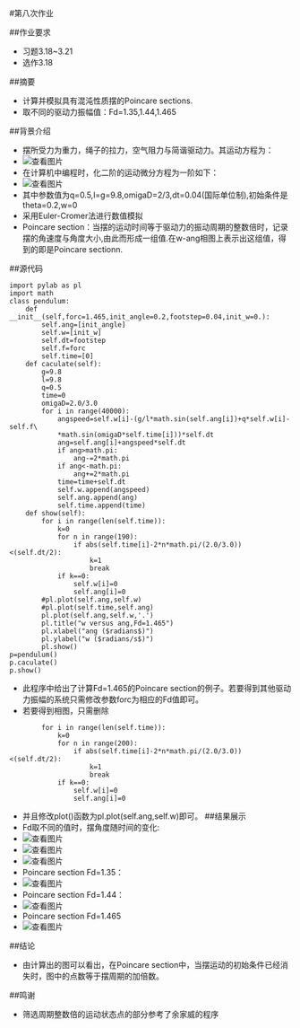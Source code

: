 #第八次作业

##作业要求
* 习题3.18~3.21
* 选作3.18

##摘要
* 计算并模拟具有混沌性质摆的Poincare sections.
* 取不同的驱动力振幅值：Fd=1.35,1.44,1.465

##背景介绍
* 摆所受力为重力，绳子的拉力，空气阻力与简谐驱动力。其运动方程为：
* ![查看图片](http://a2.qpic.cn/psb?/V14dvOL90MQVdu/nsJvjOwlu4p0dEPg4tE1c0Xr.ZRHqYJWPCyINzs7yK8!/b/dOUAAAAAAAAA&bo=5QF9AAAAAAADB7s!&rf=viewer_4)
* 在计算机中编程时，化二阶的运动微分方程为一阶如下：
* ![查看图片](http://a2.qpic.cn/psb?/V14dvOL90MQVdu/u0JoAI9XoQ8bqFkghSlaqvSf3UeYyJ1kV6PD5LPANCc!/b/dAkBAAAAAAAA&bo=wAGrAAAAAAADB0g!&rf=viewer_4)
* 其中参数值为q=0.5,l=g=9.8,omigaD=2/3,dt=0.04(国际单位制),初始条件是theta=0.2,w=0
* 采用Euler-Cromer法进行数值模拟
* Poincare section：当摆的运动时间等于驱动力的振动周期的整数倍时，记录摆的角速度与角度大小,由此而形成一组值.在w-ang相图上表示出这组值，得到的即是Poincare sectionn.

##源代码
```
import pylab as pl
import math
class pendulum:
    def __init__(self,forc=1.465,init_angle=0.2,footstep=0.04,init_w=0.):
        self.ang=[init_angle]
        self.w=[init_w]
        self.dt=footstep
        self.f=forc
        self.time=[0]
    def caculate(self):
        g=9.8
        l=9.8
        q=0.5
        time=0
        omigaD=2.0/3.0
        for i in range(40000):
            angspeed=self.w[i]-(g/l*math.sin(self.ang[i])+q*self.w[i]-self.f\
            *math.sin(omigaD*self.time[i]))*self.dt
            ang=self.ang[i]+angspeed*self.dt
            if ang>math.pi:
                ang-=2*math.pi
            if ang<-math.pi:
                ang+=2*math.pi
            time=time+self.dt
            self.w.append(angspeed)
            self.ang.append(ang)
            self.time.append(time)       
    def show(self):
        for i in range(len(self.time)):
            k=0
            for n in range(190):
                if abs(self.time[i]-2*n*math.pi/(2.0/3.0))<(self.dt/2):
                    k=1
                    break
            if k==0:
                self.w[i]=0
                self.ang[i]=0        
        #pl.plot(self.ang,self.w)        
        #pl.plot(self.time,self.ang)
        pl.plot(self.ang,self.w,'.')
        pl.title("w versus ang,Fd=1.465")
        pl.xlabel("ang ($radians$)")
        pl.ylabel("w ($radians/s$)")
        pl.show()
p=pendulum()
p.caculate()
p.show()
```
* 此程序中给出了计算Fd=1.465的Poincare section的例子。若要得到其他驱动力振幅的系统只需修改参数forc为相应的Fd值即可。
* 若要得到相图，只需删除
```
        for i in range(len(self.time)):
            k=0
            for n in range(200):
                if abs(self.time[i]-2*n*math.pi/(2.0/3.0))<(self.dt/2):
                    k=1
                    break
            if k==0:
                self.w[i]=0
                self.ang[i]=0
```
* 并且修改plot()函数为pl.plot(self.ang,self.w)即可。
##结果展示
* Fd取不同的值时，摆角度随时间的变化:
* ![查看图片](http://a3.qpic.cn/psb?/V14dvOL90MQVdu/OK8Emqj2.gYE3yOPkLEZDqrNVvVK.33YtURegWFHN90!/b/dLAAAAAAAAAA&bo=2QJ4AQAAAAADB4A!&rf=viewer_4)
* ![查看图片](http://a3.qpic.cn/psb?/V14dvOL90MQVdu/c7ZODvt15klNVO8v7o1Zq5pVFasG7saWqf1CVzS6KBY!/b/dK0AAAAAAAAA&bo=3QJ7AQAAAAADB4c!&rf=viewer_4)
* ![查看图片](http://a3.qpic.cn/psb?/V14dvOL90MQVdu/yrx41S5w9*9Rfd*AEO*0h93NmFFBod3VcWWQpxj7NcM!/b/dB8BAAAAAAAA&bo=1wKIAQAAAAADB34!&rf=viewer_4)
* Poincare section Fd=1.35：
* ![查看图片](http://a1.qpic.cn/psb?/V14dvOL90MQVdu/1XKu1R80T*pqSjWv33aJB9P8msG0oQz1aRDOEt4I8Yg!/b/dCABAAAAAAAA&bo=5wJ.AQAAAAADB7g!&rf=viewer_4)
* Poincare section Fd=1.44：
* ![查看图片](http://a2.qpic.cn/psb?/V14dvOL90MQVdu/gxPgRfW4Rc9EMGWREuS5fV9cJ4DI0jsHztKeS3UVgSI!/b/dLIAAAAAAAAA&bo=3gJxAQAAAAADB44!&rf=viewer_4)
* Poincare section Fd=1.465
* ![查看图片](http://a3.qpic.cn/psb?/V14dvOL90MQVdu/iNOaDB1xNLg6qChT3ufCVdLihymOYKN0kUnV.yGgYO8!/b/dB8BAAAAAAAA&bo=3QJ.AQAAAAADB4I!&rf=viewer_4)

##结论
* 由计算出的图可以看出，在Poincare section中，当摆运动的初始条件已经消失时，图中的点数等于摆周期的加倍数。

##鸣谢
* 筛选周期整数倍的运动状态点的部分参考了余家威的程序

